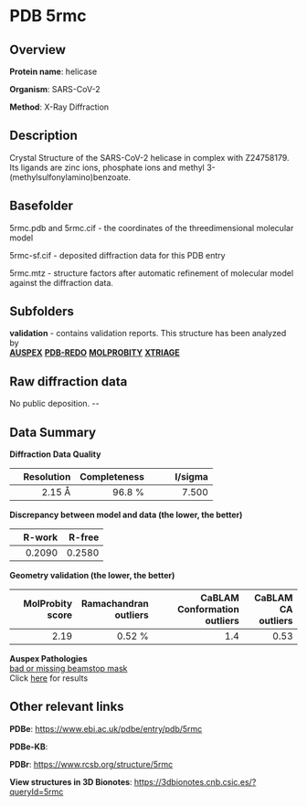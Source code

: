 # PDB 5rmc

## Overview

**Protein name**: helicase

**Organism**: SARS-CoV-2

**Method**: X-Ray Diffraction

## Description

Crystal Structure of the SARS-CoV-2 helicase in complex with Z24758179. Its ligands are zinc ions, phosphate ions and methyl 3-(methylsulfonylamino)benzoate.

## Basefolder

5rmc.pdb and 5rmc.cif - the coordinates of the threedimensional molecular model

5rmc-sf.cif - deposited diffraction data for this PDB entry

5rmc.mtz - structure factors after automatic refinement of molecular model against the diffraction data.

## Subfolders





**validation** - contains validation reports. This structure has been analyzed by <br>[**AUSPEX**](https://github.com/thorn-lab/coronavirus_structural_task_force/tree/master/pdb/helicase/SARS-CoV-2/5rmc/validation/auspex) [**PDB-REDO**](https://github.com/thorn-lab/coronavirus_structural_task_force/tree/master/pdb/helicase/SARS-CoV-2/5rmc/validation/pdb-redo) [**MOLPROBITY**](https://github.com/thorn-lab/coronavirus_structural_task_force/tree/master/pdb/helicase/SARS-CoV-2/5rmc/validation/molprobity) [**XTRIAGE**](https://github.com/thorn-lab/coronavirus_structural_task_force/blob/master/pdb/helicase/SARS-CoV-2/5rmc/validation/Xtriage_output.log)   



## Raw diffraction data

No public deposition. --<br> 

## Data Summary
**Diffraction Data Quality**

|   | Resolution | Completeness| I/sigma |
|---|-------------:|----------------:|--------------:|
|   |2.15 Å|96.8  %|<img width=50/>7.500|

**Discrepancy between model and data (the lower, the better)**

|   | **R-work**| **R-free**   
|---|-------------:|----------------:|           
||  0.2090|  0.2580|

**Geometry validation (the lower, the better)**

|   |**MolProbity<br>score**| **Ramachandran<br>outliers** | **CaBLAM<br>Conformation outliers** | **CaBLAM<br>CA outliers** |
|---|-------------:|----------------:|----------------:|----------------:|
||  2.19|  0.52 %|1.4|0.53|

**Auspex Pathologies**<br> [bad or missing beamstop mask](https://www.auspex.de/pathol/#2)<br>Click [here](https://github.com/thorn-lab/coronavirus_structural_task_force/blob/master/pdb/helicase/SARS-CoV-2/5rmc/validation/auspex/5rmc_auspex_comments.txt)  for results

 



## Other relevant links 
**PDBe**:  https://www.ebi.ac.uk/pdbe/entry/pdb/5rmc

**PDBe-KB**:  
 
**PDBr**: https://www.rcsb.org/structure/5rmc 

**View structures in 3D Bionotes**: https://3dbionotes.cnb.csic.es/?queryId=5rmc

